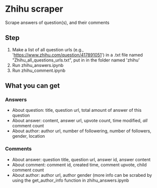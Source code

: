 # Zhihu scraper

Scrape answers of question(s), and their comments

## Step
1. Make a list of all question urls (e.g., 'https://www.zhihu.com/question/417891051') in a .txt file named "Zhihu_all_questions_urls.txt", put in in the folder named 'zhihu'
2. Run zhihu_answers.ipynb
3. Run zhihu_comment.ipynb

## What you can get
### Answers
- About question: title, question url, total amount of answer of this question
- About answer: content, answer url, upvote count, time modified, *all* comment count
- About author: author url, number of followering, number of followers, gender, location

### Comments
- About answer: question title, question url, answer id, answer content
- About comment: comment id, created time, comment upvote, child comment count
- About author: author url, author gender (more info can be scrabed by using the get_author_info function in zhihu_answers.ipynb
